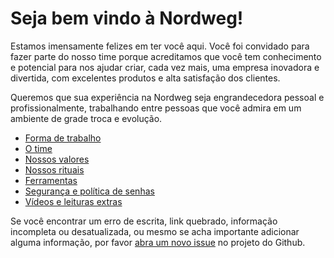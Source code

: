 # Seja bem vindo à Nordweg!

Estamos imensamente felizes em ter você aqui. Você foi convidado para fazer parte do nosso time porque acreditamos que você tem conhecimento e potencial para nos ajudar criar, cada vez mais, uma empresa inovadora e divertida, com excelentes produtos e alta satisfação dos clientes.

Queremos que sua experiência na Nordweg seja engrandecedora pessoal e profissionalmente, trabalhando entre pessoas que você admira em um ambiente de grade troca e evolução.

- [Forma de trabalho](forma_de_trabalho.md)
- [O time](time.md)
- [Nossos valores](valores.md)
- [Nossos rituais](rituais.md)
- [Ferramentas](ferramentas.md)
- [Segurança e política de senhas](seguranca.md)
- [Vídeos e leituras extras](leitura.md)

Se você encontrar um erro de escrita, link quebrado, informação incompleta ou desatualizada, ou mesmo se acha importante adicionar alguma informação, por favor [abra um novo issue](https://github.com/nordweg/handbook/issues) no projeto do Github.

